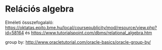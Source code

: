 # Relációs algebra

Elméleti össszefogalaló: https://oktatas.epito.bme.hu/local/coursepublicity/mod/resource/view.php?id=58164
és https://www.tutorialspoint.com/dbms/relational_algebra.htm

group by: http://www.oracletutorial.com/oracle-basics/oracle-group-by/
